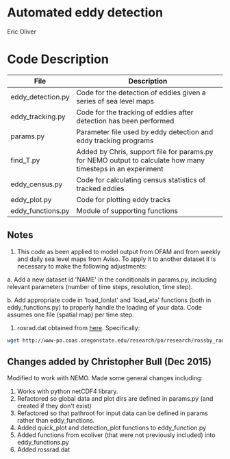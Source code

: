 
# Automated eddy detection
 
Eric Oliver

Code Description
============                     

File                 |Description
---------------------|----------
|eddy_detection.py    | Code for the detection of eddies given a series of sea level maps|
|eddy_tracking.py     | Code for the tracking of eddies after detection has been performed|
|params.py            | Parameter file used by eddy detection and eddy tracking programs|
|find_T.py            | Added by Chris, support file for params.py for NEMO output to calculate how many timesteps in an experiment|
|eddy_census.py       | Code for calculating census statistics of tracked eddies|
|eddy_plot.py         | Code for plotting eddy tracks|
|eddy_functions.py    | Module of supporting functions|

## Notes

1. This code as been applied to model output from OFAM  and from weekly and daily sea level maps from Aviso. To apply it to another dataset it is necessary to make the following adjustments:

 a. Add a new dataset id 'NAME' in the conditionals in params.py, including relevant parameters (number of time steps, resolution, time step).

 b. Add appropriate code in 'load_lonlat' and 'load_eta' functions (both in eddy_functions.py) to properly handle the loading of your data. Code assumes one file (spatial map) per time step.

1. rosrad.dat obtained from [here](http://www-po.coas.oregonstate.edu/research/po/research/rossby_radius/index.html). Specifically:
```bash
wget http://www-po.coas.oregonstate.edu/research/po/research/rossby_radius/rossrad.dat
```

## Changes added by Christopher Bull (Dec 2015)

Modified to work with NEMO. Made some general changes including:

 1. Works with python netCDF4 library.
 1. Refactored so global data and plot dirs are defined in params.py (and created if they don't exist)
 1. Refactored so that pathroot for input data can be defined in params rather than eddy_functions.
 1. Added quick_plot and detection_plot functions to eddy_function.py
 1. Added functions from ecoliver (that were not previously included) into eddy_functions.py
 1. Added rossrad.dat
